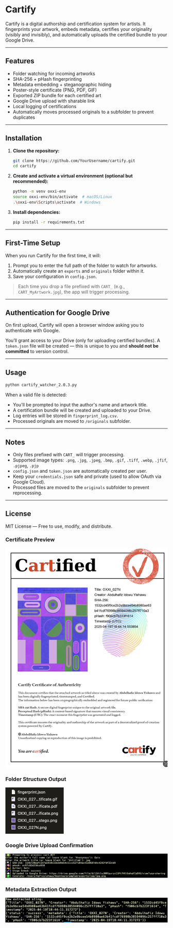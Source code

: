 # Cartify

Cartify is a digital authorship and certification system for artists. It fingerprints your artwork, embeds metadata, certifies your originality (visibly and invisibly), and automatically uploads the certified bundle to your Google Drive.

---

## Features

- Folder watching for incoming artworks
- SHA-256 + pHash fingerprinting
- Metadata embedding + steganographic hiding
- Poster-style certificate (PNG, PDF, GIF)
- Exported ZIP bundle for each certified art
- Google Drive upload with sharable link
- Local logging of certifications
- Automatically moves processed originals to a subfolder to prevent duplicates

---

## Installation

1. **Clone the repository:**
   ```bash
   git clone https://github.com/YourUsername/cartify.git
   cd cartify
   ```

2. **Create and activate a virtual environment (optional but recommended):**
   ```bash
   python -m venv oxxi-env
   source oxxi-env/bin/activate  # macOS/Linux
   .\oxxi-env\Scripts\activate  # Windows
   ```

3. **Install dependencies:**
   ```bash
   pip install -r requirements.txt
   ```

---

## First-Time Setup

When you run Cartify for the first time, it will:

1. Prompt you to enter the full path of the folder to watch for artworks.
2. Automatically create an `exports` and `originals` folder within it.
3. Save your configuration in `config.json`.

> Each time you drop a file prefixed with `CART_` (e.g., `CART_MyArtwork.jpg`), the app will trigger processing.

---

## Authentication for Google Drive

On first upload, Cartify will open a browser window asking you to authenticate with Google.

You’ll grant access to your Drive (only for uploading certified bundles). A `token.json` file will be created — this is unique to you and **should not be committed** to version control.

---

## Usage

```bash
python cartify_watcher_2.0.3.py
```

When a valid file is detected:
- You'll be prompted to input the author's name and artwork title.
- A certification bundle will be created and uploaded to your Drive.
- Log entries will be stored in `fingerprint_log.csv`.
- Processed originals are moved to `/originals` subfolder.

---

## Notes

- Only files prefixed with `CART_` will trigger processing.
- Supported image types: `.png`, `.jpg`, `.jpeg`, `.bmp`, `.gif`, `.tiff`, `.webp`, `.jfif`, `.pjpeg`, `.pjp`
- `config.json` and `token.json` are automatically created per user.
- Keep your `credentials.json` safe and private (used to allow OAuth via Google Cloud).
- Processed files are moved to the `originals` subfolder to prevent reprocessing.

---

## License

MIT License — Free to use, modify, and distribute.

### Certificate Preview
![Certificate Preview](assets/certificate_preview.png)

### Folder Structure Output
![Folder Structure](assets/folder_structure.png)

### Google Drive Upload Confirmation
![Drive Upload](assets/drive_upload.png)

### Metadata Extraction Output
![Metadata Extraction](assets/metadata_extraction.png)